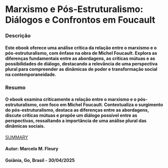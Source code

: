 
# Marxismo e Pós-Estruturalismo: Diálogos e Confrontos em Foucault


### Descrição 

#### Este ebook oferece uma análise crítica da relação entre o marxismo e o pós-estruturalismo, com ênfase na obra de Michel Foucault. Explora as diferenças fundamentais entre as abordagens, as críticas mútuas e as possibilidades de diálogo, destacando a relevância de uma perspectiva plural para compreender as dinâmicas de poder e transformação social na contemporaneidade.


### Resumo 

#### O ebook examina criticamente a relação entre o marxismo e o pós-estruturalismo, com foco em Michel Foucault. Contextualiza o surgimento do pós-estruturalismo, destaca as diferenças entre as abordagens, discute críticas mútuas e propõe um diálogo possível entre as perspectivas, ressaltando a importância de uma análise plural das dinâmicas sociais.


[SUMMARY](./SUMMARY.md)


#### Autor: Marcelo M. Fleury

#### Goiânia, Go, Brasil - 30/04/2025